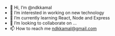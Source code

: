 - 👋 Hi, I’m @ndkkamal
- 👀 I’m interested in working on new technology
- 🌱 I’m currently learning React, Node and Express
- 💞️ I’m looking to collaborate on ...
- 📫 How to reach me ndkkamal@gmail.com

<!---
ndkkamal/ndkkamal is a ✨ special ✨ repository because its `README.md` (this file) appears on your GitHub profile.
You can click the Preview link to take a look at your changes.
--->
